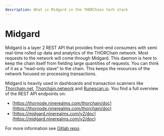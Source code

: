 ```yaml
---
description: What is Midgard in the THORChain tech stack
---
```


# Midgard

Midgard is a layer 2 REST API that provides front-end consumers with semi real-time rolled up data and analytics of the THORChain network. Most requests to the network will come through Midgard. This daemon is here to keep the chain itself from fielding large quantities of requests. You can think of it as a “read-only slave” to the chain. This keeps the resources of the network focused on processing transactions.



Midgard is heavily used in dashboards and transaction scanners like [Thorchain.net](https://thorchain.net/), [Thorchain.network](https://thorchain.network/) and [Runescan.io](https://runescan.io/). You find a full overview of the REST API endpoints on:

* [https://thornode.ninerealms.com/thorchain/doc](https://thornode.ninerealms.com/thorchain/doc)
* [https://midgard.ninerealms.com/v2/doc](https://midgard.ninerealms.com/v2/doc)

For more information see [Gitlab repo](https://gitlab.com/thorchain/midgard).
